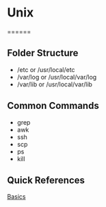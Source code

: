 # Unix
======

## Folder Structure
* /etc or /usr/local/etc
* /var/log or /usr/local/var/log
* /var/lib or /usr/local/var/lib

## Common Commands
* grep
* awk
* ssh
* scp
* ps
* kill


## Quick References
[Basics](http://www.thegeekstuff.com/2010/11/50-linux-commands/)
